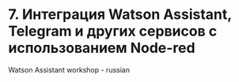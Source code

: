 # 7. Интеграция Watson Assistant, Telegram и других сервисов с использованием Node-red
Watson Assistant workshop - russian
